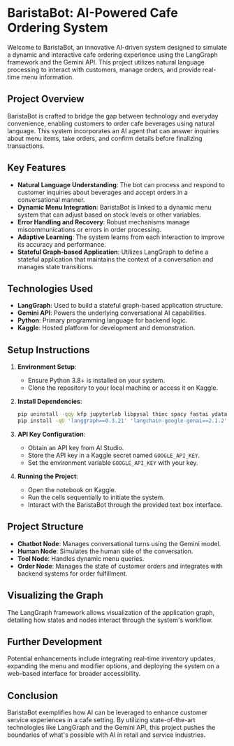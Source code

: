# BaristaBot: AI-Powered Cafe Ordering System

Welcome to BaristaBot, an innovative AI-driven system designed to simulate a dynamic and interactive cafe ordering experience using the LangGraph framework and the Gemini API. This project utilizes natural language processing to interact with customers, manage orders, and provide real-time menu information.

## Project Overview

BaristaBot is crafted to bridge the gap between technology and everyday convenience, enabling customers to order cafe beverages using natural language. This system incorporates an AI agent that can answer inquiries about menu items, take orders, and confirm details before finalizing transactions.

## Key Features

- **Natural Language Understanding**: The bot can process and respond to customer inquiries about beverages and accept orders in a conversational manner.
- **Dynamic Menu Integration**: BaristaBot is linked to a dynamic menu system that can adjust based on stock levels or other variables.
- **Error Handling and Recovery**: Robust mechanisms manage miscommunications or errors in order processing.
- **Adaptive Learning**: The system learns from each interaction to improve its accuracy and performance.
- **Stateful Graph-based Application**: Utilizes LangGraph to define a stateful application that maintains the context of a conversation and manages state transitions.

## Technologies Used

- **LangGraph**: Used to build a stateful graph-based application structure.
- **Gemini API**: Powers the underlying conversational AI capabilities.
- **Python**: Primary programming language for backend logic.
- **Kaggle**: Hosted platform for development and demonstration.

## Setup Instructions

1. **Environment Setup**:
   - Ensure Python 3.8+ is installed on your system.
   - Clone the repository to your local machine or access it on Kaggle.

2. **Install Dependencies**:
   ```bash
   pip uninstall -qqy kfp jupyterlab libpysal thinc spacy fastai ydata-profiling google-cloud-bigquery google-generativeai
   pip install -qU 'langgraph==0.3.21' 'langchain-google-genai==2.1.2' 'langgraph-prebuilt==0.1.7'
   ```

3. **API Key Configuration**:
   - Obtain an API key from AI Studio.
   - Store the API key in a Kaggle secret named `GOOGLE_API_KEY`.
   - Set the environment variable `GOOGLE_API_KEY` with your key.

4. **Running the Project**:
   - Open the notebook on Kaggle.
   - Run the cells sequentially to initiate the system.
   - Interact with the BaristaBot through the provided text box interface.

## Project Structure

- **Chatbot Node**: Manages conversational turns using the Gemini model.
- **Human Node**: Simulates the human side of the conversation.
- **Tool Node**: Handles dynamic menu queries.
- **Order Node**: Manages the state of customer orders and integrates with backend systems for order fulfillment.

## Visualizing the Graph

The LangGraph framework allows visualization of the application graph, detailing how states and nodes interact through the system's workflow.

## Further Development

Potential enhancements include integrating real-time inventory updates, expanding the menu and modifier options, and deploying the system on a web-based interface for broader accessibility.

## Conclusion

BaristaBot exemplifies how AI can be leveraged to enhance customer service experiences in a cafe setting. By utilizing state-of-the-art technologies like LangGraph and the Gemini API, this project pushes the boundaries of what's possible with AI in retail and service industries.
